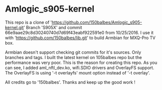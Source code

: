 # Amlogic_s905-kernel

This repo is a clone of 'https://github.com/150balbes/Amlogic_s905-kernel.git'
Branch 'S905X' and commit 66e9aae29c8d30240740d7d69f43eabf922591e0 from 10/25/2016.
I use it with 'https://github.com/150balbes/lib.git' to build Armbian for MXQ-Pro TV box.

Armbian doesn't support checking git commits for it's sources. Only branches and tags.
I built the latest kernel on 105balbes repo but the performance was very poor.
This is the reason for creating this repo.
As you can see, I added aml_nftl_dev.ko, wifi.SDIO drivers and OverlayFS support.
The OverlayFS is using '-t overlayfs' mount option instead of '-t overlay'.  

All credits go to '150balbes'. Thanks and keep up the good work ! 
